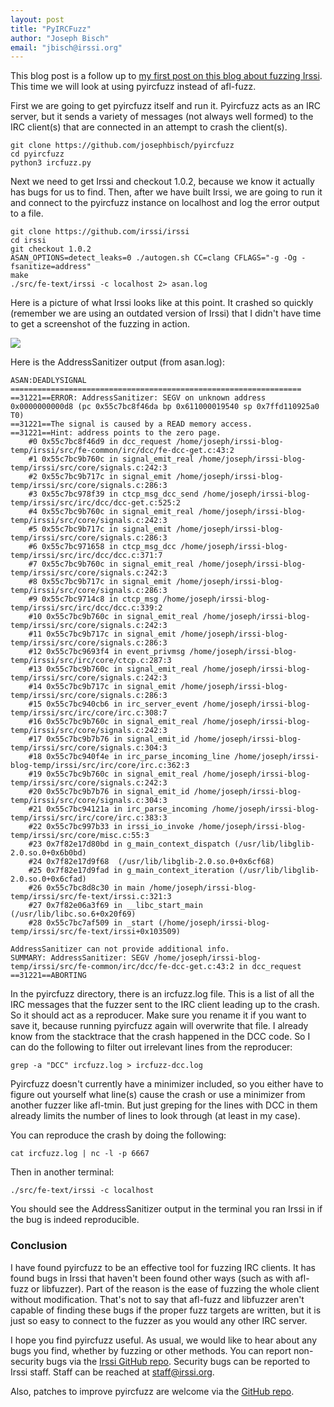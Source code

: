```yaml
---
layout: post
title: "PyIRCFuzz"
author: "Joseph Bisch"
email: "jbisch@irssi.org"
---
```


This blog post is a follow up to [my first post on this blog about fuzzing
Irssi](https://irssi.org/2017/05/12/fuzzing-irssi/). This time we will look at
using pyircfuzz instead of afl-fuzz.

First we are going to get pyircfuzz itself and run it. Pyircfuzz acts as an IRC
server, but it sends a variety of messages (not always well formed) to the IRC
client(s) that are connected in an attempt to crash the client(s).

```
git clone https://github.com/josephbisch/pyircfuzz
cd pyircfuzz
python3 ircfuzz.py
```

Next we need to get Irssi and checkout 1.0.2, because we know it actually has
bugs for us to find. Then, after we have built Irssi, we are going to run it
and connect to the pyircfuzz instance on localhost and log the error output to
a file.

```
git clone https://github.com/irssi/irssi
cd irssi
git checkout 1.0.2
ASAN_OPTIONS=detect_leaks=0 ./autogen.sh CC=clang CFLAGS="-g -Og -fsanitize=address"
make
./src/fe-text/irssi -c localhost 2> asan.log
```

Here is a picture of what Irssi looks like at this point. It crashed so quickly
(remember we are using an outdated version of Irssi) that I didn't have time to
get a screenshot of the fuzzing in action.

<img style="max-width:100%" src="/images/irssi_pyircfuzz_crash.png" />

Here is the AddressSanitizer output (from asan.log):

```
ASAN:DEADLYSIGNAL
=================================================================
==31221==ERROR: AddressSanitizer: SEGV on unknown address 0x0000000000d8 (pc 0x55c7bc8f46da bp 0x611000019540 sp 0x7ffd110925a0 T0)
==31221==The signal is caused by a READ memory access.
==31221==Hint: address points to the zero page.
    #0 0x55c7bc8f46d9 in dcc_request /home/joseph/irssi-blog-temp/irssi/src/fe-common/irc/dcc/fe-dcc-get.c:43:2
    #1 0x55c7bc9b760c in signal_emit_real /home/joseph/irssi-blog-temp/irssi/src/core/signals.c:242:3
    #2 0x55c7bc9b717c in signal_emit /home/joseph/irssi-blog-temp/irssi/src/core/signals.c:286:3
    #3 0x55c7bc978f39 in ctcp_msg_dcc_send /home/joseph/irssi-blog-temp/irssi/src/irc/dcc/dcc-get.c:525:2
    #4 0x55c7bc9b760c in signal_emit_real /home/joseph/irssi-blog-temp/irssi/src/core/signals.c:242:3
    #5 0x55c7bc9b717c in signal_emit /home/joseph/irssi-blog-temp/irssi/src/core/signals.c:286:3
    #6 0x55c7bc971658 in ctcp_msg_dcc /home/joseph/irssi-blog-temp/irssi/src/irc/dcc/dcc.c:371:7
    #7 0x55c7bc9b760c in signal_emit_real /home/joseph/irssi-blog-temp/irssi/src/core/signals.c:242:3
    #8 0x55c7bc9b717c in signal_emit /home/joseph/irssi-blog-temp/irssi/src/core/signals.c:286:3
    #9 0x55c7bc9714c8 in ctcp_msg /home/joseph/irssi-blog-temp/irssi/src/irc/dcc/dcc.c:339:2
    #10 0x55c7bc9b760c in signal_emit_real /home/joseph/irssi-blog-temp/irssi/src/core/signals.c:242:3
    #11 0x55c7bc9b717c in signal_emit /home/joseph/irssi-blog-temp/irssi/src/core/signals.c:286:3
    #12 0x55c7bc9693f4 in event_privmsg /home/joseph/irssi-blog-temp/irssi/src/irc/core/ctcp.c:287:3
    #13 0x55c7bc9b760c in signal_emit_real /home/joseph/irssi-blog-temp/irssi/src/core/signals.c:242:3
    #14 0x55c7bc9b717c in signal_emit /home/joseph/irssi-blog-temp/irssi/src/core/signals.c:286:3
    #15 0x55c7bc940cb6 in irc_server_event /home/joseph/irssi-blog-temp/irssi/src/irc/core/irc.c:308:7
    #16 0x55c7bc9b760c in signal_emit_real /home/joseph/irssi-blog-temp/irssi/src/core/signals.c:242:3
    #17 0x55c7bc9b7b76 in signal_emit_id /home/joseph/irssi-blog-temp/irssi/src/core/signals.c:304:3
    #18 0x55c7bc940f4e in irc_parse_incoming_line /home/joseph/irssi-blog-temp/irssi/src/irc/core/irc.c:362:3
    #19 0x55c7bc9b760c in signal_emit_real /home/joseph/irssi-blog-temp/irssi/src/core/signals.c:242:3
    #20 0x55c7bc9b7b76 in signal_emit_id /home/joseph/irssi-blog-temp/irssi/src/core/signals.c:304:3
    #21 0x55c7bc94121a in irc_parse_incoming /home/joseph/irssi-blog-temp/irssi/src/irc/core/irc.c:383:3
    #22 0x55c7bc997b33 in irssi_io_invoke /home/joseph/irssi-blog-temp/irssi/src/core/misc.c:55:3
    #23 0x7f82e17d80bd in g_main_context_dispatch (/usr/lib/libglib-2.0.so.0+0x6b0bd)
    #24 0x7f82e17d9f68  (/usr/lib/libglib-2.0.so.0+0x6cf68)
    #25 0x7f82e17d9fad in g_main_context_iteration (/usr/lib/libglib-2.0.so.0+0x6cfad)
    #26 0x55c7bc8d8c30 in main /home/joseph/irssi-blog-temp/irssi/src/fe-text/irssi.c:321:3
    #27 0x7f82e06a3f69 in __libc_start_main (/usr/lib/libc.so.6+0x20f69)
    #28 0x55c7bc7af509 in _start (/home/joseph/irssi-blog-temp/irssi/src/fe-text/irssi+0x103509)

AddressSanitizer can not provide additional info.
SUMMARY: AddressSanitizer: SEGV /home/joseph/irssi-blog-temp/irssi/src/fe-common/irc/dcc/fe-dcc-get.c:43:2 in dcc_request
==31221==ABORTING
```

In the pyircfuzz directory, there is an ircfuzz.log file. This is a list of all
the IRC messages that the fuzzer sent to the IRC client leading up to the
crash. So it should act as a reproducer. Make sure you rename it if you want to
save it, because running pyircfuzz again will overwrite that file. I already
know from the stacktrace that the crash happened in the DCC code. So I can do
the following to filter out irrelevant lines from the reproducer:

```
grep -a "DCC" ircfuzz.log > ircfuzz-dcc.log
```

Pyircfuzz doesn't currently have a minimizer included, so you either have to
figure out yourself what line(s) cause the crash or use a minimizer from
another fuzzer like afl-tmin. But just greping for the lines with DCC in them
already limits the number of lines to look through (at least in my case).

You can reproduce the crash by doing the following:

```
cat ircfuzz.log | nc -l -p 6667
```

Then in another terminal:

```
./src/fe-text/irssi -c localhost
```

You should see the AddressSanitizer output in the terminal you ran Irssi in if
the bug is indeed reproducible.

### Conclusion

I have found pyircfuzz to be an effective tool for fuzzing IRC clients. It has
found bugs in Irssi that haven't been found other ways (such as with afl-fuzz
or libfuzzer). Part of the reason is the ease of fuzzing the whole client
without modification. That's not to say that afl-fuzz and libfuzzer aren't
capable of finding these bugs if the proper fuzz targets are written, but it is
just so easy to connect to the fuzzer as you would any other IRC server.

I hope you find pyircfuzz useful. As usual, we would like to hear about any
bugs you find, whether by fuzzing or other methods. You can report non-security
bugs via the [Irssi GitHub repo](https://github.com/irssi/irssi). Security bugs
can be reported to Irssi staff. Staff can be reached at staff@irssi.org.

Also, patches to improve pyircfuzz are welcome via the [GitHub
repo](https://github.com/josephbisch/pyircfuzz).
